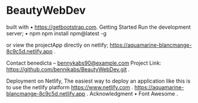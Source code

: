 # BeautyWebDev
built with • https://getbootstrap.com. Getting Started Run the development server; • npm npm install npm@latest -g

or view the projectApp directly on netlify; https://aquamarine-blancmange-8c9c5d.netlify.app .

Contact benedicta – bennykabs90@example.com Project Link: https://github.com/bennikabs/BeautyWebDev.git .

Deployment on Netlify, The easiest way to deploy an application like this is to use the netlify platform https://www.netlify.com . https://aquamarine-blancmange-8c9c5d.netlify.app . Acknowledgment • Font Awesome .
